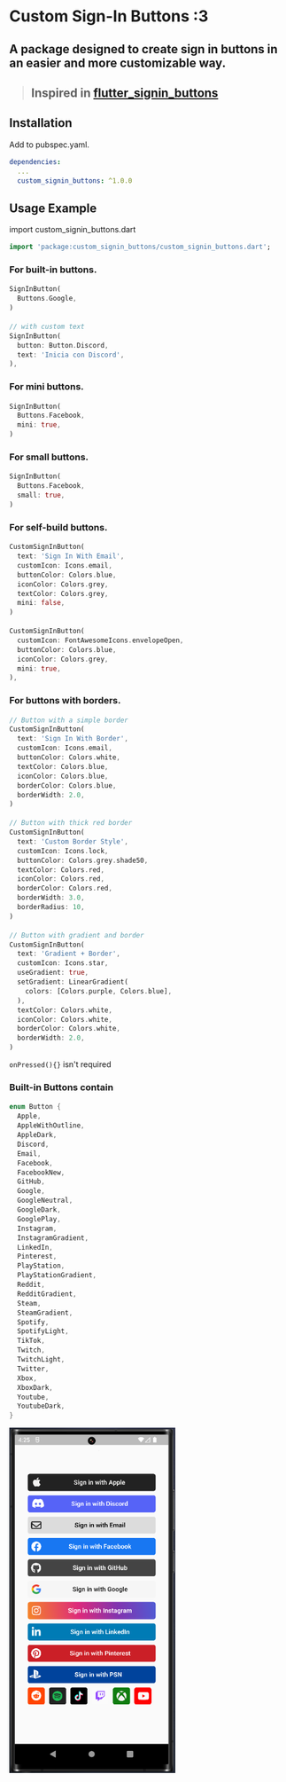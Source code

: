 # Custom Sign-In Buttons :3
## A package designed to create sign in buttons in an easier and more customizable way.

> ## Inspired in [flutter_signin_buttons](https://pub.dev/packages/flutter_signin_button)


## Installation

Add to pubspec.yaml.

```yaml
dependencies:
  ...
  custom_signin_buttons: ^1.0.0
```

## Usage Example

import custom_signin_buttons.dart

```dart
import 'package:custom_signin_buttons/custom_signin_buttons.dart';
```

### For built-in buttons.

```dart
SignInButton(
  Buttons.Google,
)

// with custom text
SignInButton(
  button: Button.Discord,
  text: 'Inicia con Discord',
),
```

### For mini buttons.

```dart
SignInButton(
  Buttons.Facebook,
  mini: true,
)
```
### For small buttons.

```dart
SignInButton(
  Buttons.Facebook,
  small: true,
)
```

### For self-build buttons.

```dart
CustomSignInButton(
  text: 'Sign In With Email',
  customIcon: Icons.email,
  buttonColor: Colors.blue,
  iconColor: Colors.grey,
  textColor: Colors.grey,
  mini: false,
)

CustomSignInButton(
  customIcon: FontAwesomeIcons.envelopeOpen,
  buttonColor: Colors.blue,
  iconColor: Colors.grey,
  mini: true,
),
```

### For buttons with borders.

```dart
// Button with a simple border
CustomSignInButton(
  text: 'Sign In With Border',
  customIcon: Icons.email,
  buttonColor: Colors.white,
  textColor: Colors.blue,
  iconColor: Colors.blue,
  borderColor: Colors.blue,
  borderWidth: 2.0,
)

// Button with thick red border
CustomSignInButton(
  text: 'Custom Border Style',
  customIcon: Icons.lock,
  buttonColor: Colors.grey.shade50,
  textColor: Colors.red,
  iconColor: Colors.red,
  borderColor: Colors.red,
  borderWidth: 3.0,
  borderRadius: 10,
)

// Button with gradient and border
CustomSignInButton(
  text: 'Gradient + Border',
  customIcon: Icons.star,
  useGradient: true,
  setGradient: LinearGradient(
    colors: [Colors.purple, Colors.blue],
  ),
  textColor: Colors.white,
  iconColor: Colors.white,
  borderColor: Colors.white,
  borderWidth: 2.0,
)
```

``` onPressed(){} ``` isn't required

### Built-in Buttons contain

```dart
enum Button {
  Apple,
  AppleWithOutline,
  AppleDark,
  Discord,
  Email,
  Facebook,
  FacebookNew,
  GitHub,
  Google,
  GoogleNeutral,
  GoogleDark,
  GooglePlay,
  Instagram,
  InstagramGradient,
  LinkedIn,
  Pinterest,
  PlayStation,
  PlayStationGradient,
  Reddit,
  RedditGradient,
  Steam,
  SteamGradient,
  Spotify,
  SpotifyLight,
  TikTok,
  Twitch,
  TwitchLight,
  Twitter,
  Xbox,
  XboxDark,
  Youtube,
  YoutubeDark,
}
```


<img src="https://github.com/DarkHachi/custom_signin_buttons/raw/master/showcase.PNG" width="300">
